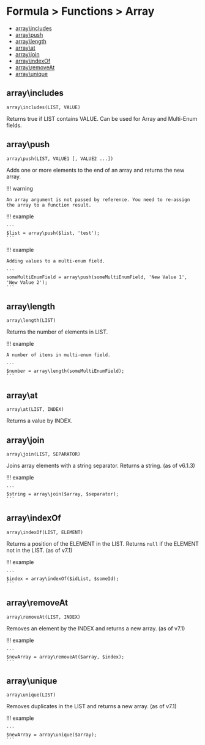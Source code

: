 # Formula > Functions > Array

* [array\includes](#arrayincludes)
* [array\push](#arraypush)
* [array\length](#arraylength)
* [array\at](#arrayat)
* [array\join](#arrayjoin)
* [array\indexOf](#arrayindexof)
* [array\removeAt](#arrayremoveat)
* [array\unique](#arrayunique)

## array\includes

`array\includes(LIST, VALUE)`

Returns true if LIST contains VALUE. Can be used for Array and Multi-Enum fields.

## array\push

`array\push(LIST, VALUE1 [, VALUE2 ...])`

Adds one or more elements to the end of an array and returns the new array.


!!! warning

    An array argument is not passed by reference. You need to re-assign the array to a function result.

!!! example

    ```
    $list = array\push($list, 'test');
    ```

!!! example

    Adding values to a multi-enum field.

    ```
    someMultiEnumField = array\push(someMultiEnumField, 'New Value 1', 'New Value 2');
    ```

## array\length

`array\length(LIST)`

Returns the number of elements in LIST.

!!! example

    A number of items in multi-enum field.

    ```
    $number = array\length(someMultiEnumField);
    ```

## array\at

`array\at(LIST, INDEX)`

Returns a value by INDEX.

## array\join

`array\join(LIST, SEPARATOR)`

Joins array elements with a string separator. Returns a string. (as of v6.1.3)

!!! example

    ```
    $string = array\join($array, $separator);
    ```

## array\indexOf

`array\indexOf(LIST, ELEMENT)`

Returns a position of the ELEMENT in the LIST. Returns `null` if the ELEMENT not in the LIST. (as of v7.1)

!!! example

    ```
    $index = array\indexOf($idList, $someId);
    ```

## array\removeAt

`array\removeAt(LIST, INDEX)`

Removes an element by the INDEX and returns a new array. (as of v7.1)

!!! example

    ```
    $newArray = array\removeAt($array, $index);
    ```

## array\unique

`array\unique(LIST)`

Removes duplicates in the LIST and returns a new array. (as of v7.1)

!!! example

    ```
    $newArray = array\unique($array);
    ```

